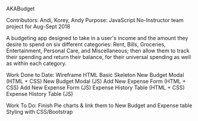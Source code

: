 AKABudget

Contributors: Andi, Korey, Andy
Purpose: JavaScript No-Instructor team project for Aug-Sept 2018

A budgeting app designed to take in a user's income and the amount they desire to spend on six different categories: Rent, Bills, Groceries, Entertainment, Personal Care, and Miscellaneous; then allow them to track their spending and return their balance, for their universal spending as well as within each category.

Work Done to Date:
Wireframe
HTML Basic Skeleton
New Budget Modal (HTML + CSS)
New Budget Modal (JS)
Add New Expense Form (HTML + CSS)
Add New Expense Form (JS)
Expense History Table (HTML + CSS)
Expense History Table (JS)

Work To Do:
Finish Pie charts & link them to New Budget and Expense table
Styling with CSS/Bootstrap
